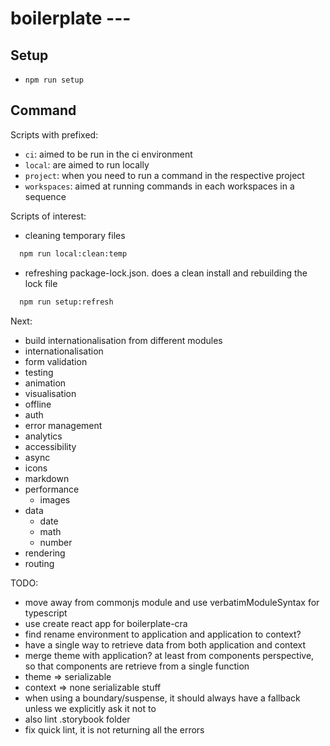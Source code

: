 # boilerplate ---

## Setup

- `npm run setup`

## Command

Scripts with prefixed:

- `ci`: aimed to be run in the ci environment
- `local`: are aimed to run locally
- `project`: when you need to run a command in the respective project
- `workspaces`: aimed at running commands in each workspaces in a sequence

Scripts of interest:

- cleaning temporary files

```bash
  npm run local:clean:temp
```

- refreshing package-lock.json. does a clean install and rebuilding the lock file

```bash
  npm run setup:refresh
```

Next:

- build internationalisation from different modules
- internationalisation
- form validation
- testing
- animation
- visualisation
- offline
- auth
- error management
- analytics
- accessibility
- async
- icons
- markdown
- performance
  - images
- data
  - date
  - math
  - number
- rendering
- routing

TODO:
- move away from commonjs module and use verbatimModuleSyntax for typescript
- use create react app for boilerplate-cra
- find rename environment to application and application to context?
- have a single way to retrieve data from both application and context
- merge theme with application? at least from components perspective, so that components are retrieve from a single function
- theme => serializable
- context => none serializable stuff
- when using a boundary/suspense, it should always have a fallback unless we explicitly ask it not to
- also lint .storybook folder
- fix quick lint, it is not returning all the errors
